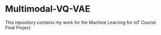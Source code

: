 # Multimodal-VQ-VAE
This repository contains my work for the Machine Learning for IoT Course Final Project

